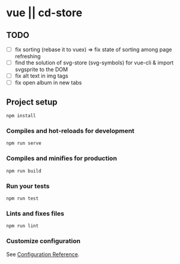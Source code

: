 # vue || cd-store

## TODO

- [ ] fix sorting (rebase it to vuex) => fix state of sorting among page refreshing
- [ ] find the solution of svg-store (svg-symbols) for vue-cli & import svgsprite to the DOM
- [ ] fix alt text in img tags
- [ ] fix open album in new tabs

## Project setup
```
npm install
```

### Compiles and hot-reloads for development
```
npm run serve
```

### Compiles and minifies for production
```
npm run build
```

### Run your tests
```
npm run test
```

### Lints and fixes files
```
npm run lint
```

### Customize configuration
See [Configuration Reference](https://cli.vuejs.org/config/).

